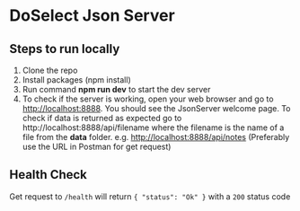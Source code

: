 # DoSelect Json Server


## Steps to run locally
1. Clone the repo
2. Install packages (npm install)
3. Run command **npm run dev** to start the dev server
4. To check if the server is working, open your web browser and go to <http://localhost:8888>. You should see the JsonServer welcome page. To check if data is returned as expected go to http://localhost:8888/api/filename where the filename is the name of a file from the **data** folder. e.g. <http://localhost:8888/api/notes> (Preferably use the URL in Postman for get request)

## Health Check

Get request to `/health` will return `{ "status": "Ok" }` with a `200` status code